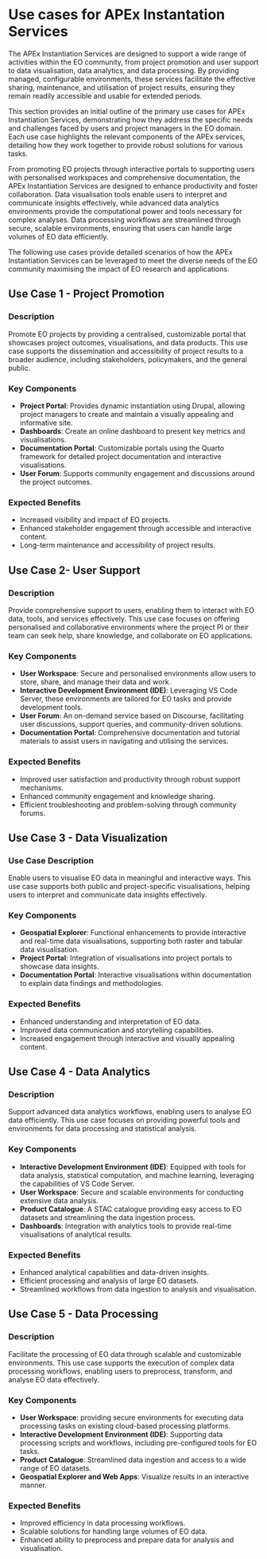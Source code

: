 # Use cases for APEx Instantation Services 

The APEx Instantiation Services are designed to support a wide range of activities within the EO community, from project promotion and user support to data visualisation, data analytics, and data processing. By providing managed, configurable environments, these services facilitate the effective sharing, maintenance, and utilisation of project results, ensuring they remain readily accessible and usable for extended periods.

This section provides an initial outline of the primary use cases for APEx Instantiation Services, demonstrating how they address the specific needs and challenges faced by users and project managers in the EO domain. Each use case highlights the relevant components of the APEx services, detailing how they work together to provide robust solutions for various tasks.

From promoting EO projects through interactive portals to supporting users with personalised workspaces and comprehensive documentation, the APEx Instantiation Services are designed to enhance productivity and foster collaboration. Data visualisation tools enable users to interpret and communicate insights effectively, while advanced data analytics environments provide the computational power and tools necessary for complex analyses. Data processing workflows are streamlined through secure, scalable environments, ensuring that users can handle large volumes of EO data efficiently.

The following use cases provide detailed scenarios of how the APEx Instantiation Services can be leveraged to meet the diverse needs of the EO community maximising the impact of EO research and applications.

## Use Case 1 - Project Promotion

### Description
Promote EO projects by providing a centralised, customizable portal that showcases project outcomes, visualisations, and data products. This use case supports the dissemination and accessibility of project results to a broader audience, including stakeholders, policymakers, and the general public.

### Key Components

* **Project Portal**: Provides dynamic instantiation using Drupal, allowing project managers to create and maintain a visually appealing and informative site.
* **Dashboards**: Create an online dashboard to present key metrics and visualisations.
* **Documentation Portal**: Customizable portals using the Quarto framework for detailed project documentation and interactive visualisations.
* **User Forum**: Supports community engagement and discussions around the project outcomes.
  
### Expected Benefits

* Increased visibility and impact of EO projects.
* Enhanced stakeholder engagement through accessible and interactive content.
* Long-term maintenance and accessibility of project results.
  
## Use Case 2- User Support

### Description
Provide comprehensive support to users, enabling them to interact with EO data, tools, and services effectively. This use case focuses on offering personalised and collaborative environments where the project PI or their team can seek help, share knowledge, and collaborate on EO applications.

### Key Components

* **User Workspace**: Secure and personalised environments allow users to store, share, and manage their data and work.
* **Interactive Development Environment (IDE)**: Leveraging VS Code Server, these environments are tailored for EO tasks and provide development tools.
* **User Forum**: An on-demand service based on Discourse, facilitating user discussions, support queries, and community-driven solutions.
* **Documentation Portal**: Comprehensive documentation and tutorial materials to assist users in navigating and utilising the services.

### Expected Benefits

* Improved user satisfaction and productivity through robust support mechanisms.
* Enhanced community engagement and knowledge sharing.
* Efficient troubleshooting and problem-solving through community forums.
  
## Use Case 3 - Data Visualization

### Use Case Description
Enable users to visualise EO data in meaningful and interactive ways. This use case supports both public and project-specific visualisations, helping users to interpret and communicate data insights effectively.

### Key Components

* **Geospatial Explorer**: Functional enhancements to provide interactive and real-time data visualisations, supporting both raster and tabular data visualisation.
* **Project Portal**: Integration of visualisations into project portals to showcase data insights.
* **Documentation Portal**: Interactive visualisations within documentation to explain data findings and methodologies.
  
### Expected Benefits

* Enhanced understanding and interpretation of EO data.
* Improved data communication and storytelling capabilities.
* Increased engagement through interactive and visually appealing content.
  
## Use Case 4 - Data Analytics

### Description
Support advanced data analytics workflows, enabling users to analyse EO data efficiently. This use case focuses on providing powerful tools and environments for data processing and statistical analysis.

### Key Components

* **Interactive Development Environment (IDE)**: Equipped with tools for data analysis, statistical computation, and machine learning, leveraging the capabilities of VS Code Server.
* **User Workspace**: Secure and scalable environments for conducting extensive data analysis.
* **Product Catalogue**: A STAC catalogue providing easy access to EO datasets and streamlining the data ingestion process.
* **Dashboards**: Integration with analytics tools to provide real-time visualisations of analytical results.

### Expected Benefits

* Enhanced analytical capabilities and data-driven insights.
* Efficient processing and analysis of large EO datasets.
* Streamlined workflows from data ingestion to analysis and visualisation.
  
## Use Case 5 - Data Processing

### Description
Facilitate the processing of EO data through scalable and customizable environments. This use case supports the execution of complex data processing workflows, enabling users to preprocess, transform, and analyse EO data effectively.

### Key Components
* **User Workspace**: providing secure environments for executing data processing tasks on existing cloud-based processing platforms.
* **Interactive Development Environment (IDE)**: Supporting data processing scripts and workflows, including pre-configured tools for EO tasks.
* **Product Catalogue**: Streamlined data ingestion and access to a wide range of EO datasets.
* **Geospatial Explorer and Web Apps**: Visualize results in an interactive manner.
  
### Expected Benefits

* Improved efficiency in data processing workflows.
* Scalable solutions for handling large volumes of EO data.
* Enhanced ability to preprocess and prepare data for analysis and visualisation.

